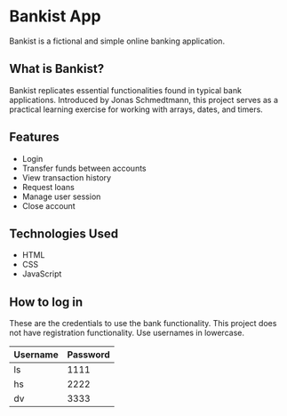 # Bankist App

Bankist is a fictional and simple online banking application.

## What is Bankist?

Bankist replicates essential functionalities found in typical bank applications. Introduced by Jonas Schmedtmann, this project serves as a practical learning exercise for working with arrays, dates, and timers.

## Features

- Login
- Transfer funds between accounts
- View transaction history
- Request loans
- Manage user session
- Close account

## Technologies Used

- HTML
- CSS
- JavaScript

## How to log in

These are the credentials to use the bank functionality. This project does not have registration functionality. Use usernames in lowercase.

| Username | Password |
| -------- | -------- |
| ls       | 1111     |
| hs       | 2222     |
| dv       | 3333     |
